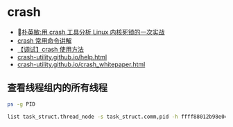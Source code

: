 # crash

- 🌟[朴英敏:用 crash 工具分析 Linux 内核死锁的一次实战](https://blog.csdn.net/21cnbao/article/details/103607644)
- [crash 常用命令讲解](https://blog.csdn.net/linux_research/article/details/135833395)
- [【调试】crash 使用方法](https://www.cnblogs.com/dongxb/p/17364995.html)
- [crash-utility.github.io/help.html](https://crash-utility.github.io/help.html)
- [crash-utility.github.io/crash_whitepaper.html](https://crash-utility.github.io/crash_whitepaper.html)

## 查看线程组内的所有线程

```bash
ps -g PID

list task_struct.thread_node -s task_struct.comm,pid -h ffff88012b98e040
```
